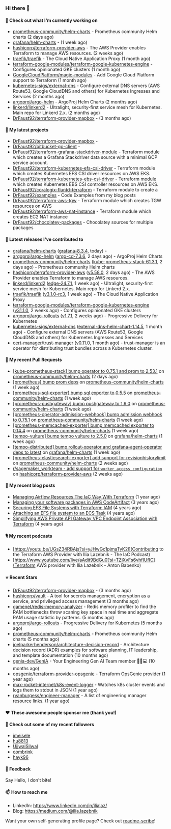 ### Hi there 👋

#### 👷 Check out what I'm currently working on

- [prometheus-community/helm-charts](https://github.com/prometheus-community/helm-charts) - Prometheus community Helm charts (2 days ago)
- [grafana/helm-charts](https://github.com/grafana/helm-charts) -  (1 week ago)
- [hashicorp/terraform-provider-aws](https://github.com/hashicorp/terraform-provider-aws) - The AWS Provider enables Terraform to manage AWS resources. (2 weeks ago)
- [traefik/traefik](https://github.com/traefik/traefik) - The Cloud Native Application Proxy (1 month ago)
- [terraform-google-modules/terraform-google-kubernetes-engine](https://github.com/terraform-google-modules/terraform-google-kubernetes-engine) - Configures opinionated GKE clusters (1 month ago)
- [GoogleCloudPlatform/magic-modules](https://github.com/GoogleCloudPlatform/magic-modules) - Add Google Cloud Platform support to Terraform (1 month ago)
- [kubernetes-sigs/external-dns](https://github.com/kubernetes-sigs/external-dns) - Configure external DNS servers (AWS Route53, Google CloudDNS and others) for Kubernetes Ingresses and Services (2 months ago)
- [argoproj/argo-helm](https://github.com/argoproj/argo-helm) - ArgoProj Helm Charts (2 months ago)
- [linkerd/linkerd2](https://github.com/linkerd/linkerd2) - Ultralight, security-first service mesh for Kubernetes. Main repo for Linkerd 2.x. (2 months ago)
- [DrFaust92/terraform-provider-mapbox](https://github.com/DrFaust92/terraform-provider-mapbox) -  (3 months ago)

#### 🌱 My latest projects

- [DrFaust92/terraform-provider-mapbox](https://github.com/DrFaust92/terraform-provider-mapbox) - 
- [DrFaust92/bitbucket-go-client](https://github.com/DrFaust92/bitbucket-go-client) - 
- [DrFaust92/terraform-grafana-stackdriver-module](https://github.com/DrFaust92/terraform-grafana-stackdriver-module) - Terraform module which creates a Grafana Stackdriver data source with a minimal GCP service account.
- [DrFaust92/terraform-kubernetes-efs-csi-driver](https://github.com/DrFaust92/terraform-kubernetes-efs-csi-driver) - Terraform module which creates Kubernetes EFS CSI driver resources on AWS EKS.
- [DrFaust92/terraform-kubernetes-ebs-csi-driver](https://github.com/DrFaust92/terraform-kubernetes-ebs-csi-driver) - Terraform module which creates Kubernetes EBS CSI controller resources on AWS EKS.
- [DrFaust92/coralogix-fluntd-terraform](https://github.com/DrFaust92/coralogix-fluntd-terraform) - Terraform module to create a 
- [DrFaust92/examples](https://github.com/DrFaust92/examples) - Code Examples from my blog posts
- [DrFaust92/terraform-aws-tgw](https://github.com/DrFaust92/terraform-aws-tgw) - Terraform module which creates TGW resources on AWS
- [DrFaust92/terraform-aws-nat-instance](https://github.com/DrFaust92/terraform-aws-nat-instance) - Terraform module which creates EC2 NAT instance
- [DrFaust92/chocolatey-packages](https://github.com/DrFaust92/chocolatey-packages) - Chocolatey sources for multiple packages

#### 🔭 Latest releases I've contributed to

- [grafana/helm-charts](https://github.com/grafana/helm-charts) ([grafana-8.3.4](https://github.com/grafana/helm-charts/releases/tag/grafana-8.3.4), today) - 
- [argoproj/argo-helm](https://github.com/argoproj/argo-helm) ([argo-cd-7.3.6](https://github.com/argoproj/argo-helm/releases/tag/argo-cd-7.3.6), 2 days ago) - ArgoProj Helm Charts
- [prometheus-community/helm-charts](https://github.com/prometheus-community/helm-charts) ([kube-prometheus-stack-61.3.1](https://github.com/prometheus-community/helm-charts/releases/tag/kube-prometheus-stack-61.3.1), 2 days ago) - Prometheus community Helm charts
- [hashicorp/terraform-provider-aws](https://github.com/hashicorp/terraform-provider-aws) ([v5.58.0](https://github.com/hashicorp/terraform-provider-aws/releases/tag/v5.58.0), 2 days ago) - The AWS Provider enables Terraform to manage AWS resources.
- [linkerd/linkerd2](https://github.com/linkerd/linkerd2) ([edge-24.7.1](https://github.com/linkerd/linkerd2/releases/tag/edge-24.7.1), 1 week ago) - Ultralight, security-first service mesh for Kubernetes. Main repo for Linkerd 2.x.
- [traefik/traefik](https://github.com/traefik/traefik) ([v3.1.0-rc3](https://github.com/traefik/traefik/releases/tag/v3.1.0-rc3), 1 week ago) - The Cloud Native Application Proxy
- [terraform-google-modules/terraform-google-kubernetes-engine](https://github.com/terraform-google-modules/terraform-google-kubernetes-engine) ([v31.1.0](https://github.com/terraform-google-modules/terraform-google-kubernetes-engine/releases/tag/v31.1.0), 2 weeks ago) - Configures opinionated GKE clusters
- [argoproj/argo-rollouts](https://github.com/argoproj/argo-rollouts) ([v1.7.1](https://github.com/argoproj/argo-rollouts/releases/tag/v1.7.1), 2 weeks ago) - Progressive Delivery for Kubernetes
- [kubernetes-sigs/external-dns](https://github.com/kubernetes-sigs/external-dns) ([external-dns-helm-chart-1.14.5](https://github.com/kubernetes-sigs/external-dns/releases/tag/external-dns-helm-chart-1.14.5), 1 month ago) - Configure external DNS servers (AWS Route53, Google CloudDNS and others) for Kubernetes Ingresses and Services
- [cert-manager/trust-manager](https://github.com/cert-manager/trust-manager) ([v0.11.0](https://github.com/cert-manager/trust-manager/releases/tag/v0.11.0), 1 month ago) - trust-manager is an operator for distributing trust bundles across a Kubernetes cluster.

#### 🔨 My recent Pull Requests

- [[kube-prometheus-stack] bump operator to 0.75.1 and prom to 2.53.1](https://github.com/prometheus-community/helm-charts/pull/4716) on [prometheus-community/helm-charts](https://github.com/prometheus-community/helm-charts) (2 days ago)
- [[prometheus] bump prom deps](https://github.com/prometheus-community/helm-charts/pull/4701) on [prometheus-community/helm-charts](https://github.com/prometheus-community/helm-charts) (1 week ago)
- [[prometheus-sql-exporter] bump sql exporter to 0.5.5](https://github.com/prometheus-community/helm-charts/pull/4700) on [prometheus-community/helm-charts](https://github.com/prometheus-community/helm-charts) (1 week ago)
- [[prometheus-pushgateway] bump pushgateway to 1.9.0](https://github.com/prometheus-community/helm-charts/pull/4699) on [prometheus-community/helm-charts](https://github.com/prometheus-community/helm-charts) (1 week ago)
- [[prometheus-operator-admission-webhook] bump admission webhook to 0.75.1](https://github.com/prometheus-community/helm-charts/pull/4698) on [prometheus-community/helm-charts](https://github.com/prometheus-community/helm-charts) (1 week ago)
- [[prometheus-memcached-exporter] bump memcached exporter to 0.14.4](https://github.com/prometheus-community/helm-charts/pull/4697) on [prometheus-community/helm-charts](https://github.com/prometheus-community/helm-charts) (1 week ago)
- [[tempo-vulture] bump tempo vulture to 2.5.0](https://github.com/grafana/helm-charts/pull/3214) on [grafana/helm-charts](https://github.com/grafana/helm-charts) (1 week ago)
- [[tempo-distributed] bump rollout-operator and grafana-agent-operator deps to latest](https://github.com/grafana/helm-charts/pull/3204) on [grafana/helm-charts](https://github.com/grafana/helm-charts) (1 week ago)
- [[prometheus-elasticsearch-exporter] add support for revisionhistorylimit](https://github.com/prometheus-community/helm-charts/pull/4644) on [prometheus-community/helm-charts](https://github.com/prometheus-community/helm-charts) (2 weeks ago)
- [r/sagemaker_workteam - add support for `worker_access_configuration`](https://github.com/hashicorp/terraform-provider-aws/pull/38087) on [hashicorp/terraform-provider-aws](https://github.com/hashicorp/terraform-provider-aws) (2 weeks ago)

#### 📜 My recent blog posts

- [Managing Airflow Resources The IaC Way With Terraform](https://engineering.placer.ai/managing-airflow-resources-the-iac-way-with-terraform-ea5b8db573ad?source=rss-cac402f06fa8------2) (1 year ago)
- [Managing your software packages in AWS CodeArtifact](https://medium.com/@ilia.lazebnik/managing-your-software-packages-in-aws-codeartifact-12d00053e243?source=rss-cac402f06fa8------2) (3 years ago)
- [Securing EFS File Systems with Terraform: IAM](https://medium.com/@ilia.lazebnik/securing-efs-file-systems-with-terraform-iam-d2a066c198ab?source=rss-cac402f06fa8------2) (4 years ago)
- [Attaching an EFS file system to an ECS Task](https://medium.com/@ilia.lazebnik/attaching-an-efs-file-system-to-an-ecs-task-7bd15b76a6ef?source=rss-cac402f06fa8------2) (4 years ago)
- [Simplifying AWS Private API Gateway VPC Endpoint Association with Terraform](https://medium.com/@ilia.lazebnik/simplifying-aws-private-api-gateway-vpc-endpoint-association-with-terraform-b379a247afbf?source=rss-cac402f06fa8------2) (4 years ago)

#### 🎙️ My recent podcasts
- [https://youtu.be/UGsZ34RBAjs?si=yJHwGc1pjmaTyK2l](Contributing to the Terraform AWS Provider with Ilia Lazebnik - The IaC Podcast)
- [https://www.youtube.com/live/aAdit9BdGu0?si=TZiXvFs6vhfIUfIC](Terraform AWS provider with Ilia Lazebnik - Anton Babenko)

#### ⭐ Recent Stars

- [DrFaust92/terraform-provider-mapbox](https://github.com/DrFaust92/terraform-provider-mapbox) -  (3 months ago)
- [hashicorp/vault](https://github.com/hashicorp/vault) - A tool for secrets management, encryption as a service, and privileged access management (3 months ago)
- [gamenet/redis-memory-analyzer](https://github.com/gamenet/redis-memory-analyzer) - Redis memory profiler to find the RAM bottlenecks throw scaning key space in real time and aggregate RAM usage statistic by patterns. (5 months ago)
- [argoproj/argo-rollouts](https://github.com/argoproj/argo-rollouts) - Progressive Delivery for Kubernetes (5 months ago)
- [prometheus-community/helm-charts](https://github.com/prometheus-community/helm-charts) - Prometheus community Helm charts (5 months ago)
- [joelparkerhenderson/architecture-decision-record](https://github.com/joelparkerhenderson/architecture-decision-record) - Architecture decision record (ADR) examples for software planning, IT leadership, and template documentation (10 months ago)
- [genia-dev/GeniA](https://github.com/genia-dev/GeniA) - Your Engineering Gen AI Team member 🧬🤖💻 (10 months ago)
- [opsgenie/terraform-provider-opsgenie](https://github.com/opsgenie/terraform-provider-opsgenie) - Terraform OpsGenie provider (1 year ago)
- [max-rocket-internet/k8s-event-logger](https://github.com/max-rocket-internet/k8s-event-logger) - Watches k8s cluster events and logs them to stdout in JSON (1 year ago)
- [ryanburgess/engineer-manager](https://github.com/ryanburgess/engineer-manager) - A list of engineering manager resource links. (1 year ago)

#### ❤️ These awesome people sponsor me (thank you!)


#### 👯 Check out some of my recent followers

- [jmeisele](https://github.com/jmeisele)
- [hu8813](https://github.com/hu8813)
- [UjjwalSilwal](https://github.com/UjjwalSilwal)
- [combrink](https://github.com/combrink)
- [hayk96](https://github.com/hayk96)

#### 💬 Feedback

Say Hello, I don't bite!

#### 📫 How to reach me

- LinkedIn: https://www.linkedin.com/in/ilialaz/
- Blog: https://medium.com/@ilia.lazebnik

Want your own self-generating profile page? Check out [readme-scribe](https://github.com/muesli/readme-scribe)!



